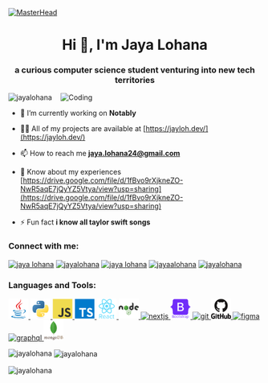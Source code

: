 [![MasterHead](https://miro.medium.com/v2/resize:fit:1400/1*AlRQd9BmTrOqvmdTHPfGBA.png)](https://jayloh.dev/)
<h1 align="center">Hi 👋, I'm Jaya Lohana</h1>
<h3 align="center">a curious computer science student venturing into new tech territories</h3>

<img align="right" alt="Coding" width="400" src="https://user-images.githubusercontent.com/74038190/236119160-976a0405-caa7-470c-9356-16d43402ea0a.gif">


<p align="left"> <img src="https://komarev.com/ghpvc/?username=jayalohana&label=Profile%20views&color=0e75b6&style=flat" alt="jayalohana" /> </p>

- 🔭 I’m currently working on **Notably**

- 👨‍💻 All of my projects are available at [https://jayloh.dev/](https://jayloh.dev/)

- 📫 How to reach me **jaya.lohana24@gmail.com**

- 📄 Know about my experiences [https://drive.google.com/file/d/1fBvo9rXjkneZO-NwR5aqE7jQyYZ5Vtya/view?usp=sharing](https://drive.google.com/file/d/1fBvo9rXjkneZO-NwR5aqE7jQyYZ5Vtya/view?usp=sharing)

- ⚡ Fun fact **i know all taylor swift songs**

<h3 align="left">Connect with me:</h3>
<p align="left">
<a href="https://linkedin.com/in/jaya lohana" target="blank"><img align="center" src="https://raw.githubusercontent.com/rahuldkjain/github-profile-readme-generator/master/src/images/icons/Social/linked-in-alt.svg" alt="jaya lohana" height="30" width="40" /></a>
<a href="https://codesandbox.com/jayalohana" target="blank"><img align="center" src="https://raw.githubusercontent.com/rahuldkjain/github-profile-readme-generator/master/src/images/icons/Social/codesandbox.svg" alt="jayalohana" height="30" width="40" /></a>
<a href="https://fb.com/jaya lohana" target="blank"><img align="center" src="https://raw.githubusercontent.com/rahuldkjain/github-profile-readme-generator/master/src/images/icons/Social/facebook.svg" alt="jaya lohana" height="30" width="40" /></a>
<a href="https://instagram.com/jayaalohana" target="blank"><img align="center" src="https://raw.githubusercontent.com/rahuldkjain/github-profile-readme-generator/master/src/images/icons/Social/instagram.svg" alt="jayaalohana" height="30" width="40" /></a>
<a href="https://www.leetcode.com/jayalohana" target="blank"><img align="center" src="https://raw.githubusercontent.com/rahuldkjain/github-profile-readme-generator/master/src/images/icons/Social/leet-code.svg" alt="jayalohana" height="30" width="40" /></a>
</p>

<h3 align="left">Languages and Tools:</h3>
<p align="left">
<!-- Languages -->
<a href="https://www.java.com" target="_blank" rel="noreferrer"> <img src="https://raw.githubusercontent.com/devicons/devicon/master/icons/java/java-original.svg" alt="java" width="40" height="40"/> </a>
<a href="https://www.python.org" target="_blank" rel="noreferrer"> <img src="https://raw.githubusercontent.com/devicons/devicon/master/icons/python/python-original.svg" alt="python" width="40" height="40"/> </a>
<a href="https://developer.mozilla.org/en-US/docs/Web/JavaScript" target="_blank" rel="noreferrer"> <img src="https://raw.githubusercontent.com/devicons/devicon/master/icons/javascript/javascript-original.svg" alt="javascript" width="40" height="40"/> </a>
<a href="https://www.typescriptlang.org/" target="_blank" rel="noreferrer"> <img src="https://raw.githubusercontent.com/devicons/devicon/master/icons/typescript/typescript-original.svg" alt="typescript" width="40" height="40"/> </a>
<!-- Frameworks and Libraries -->
<a href="https://reactjs.org/" target="_blank" rel="noreferrer"> <img src="https://raw.githubusercontent.com/devicons/devicon/master/icons/react/react-original-wordmark.svg" alt="react" width="40" height="40"/> </a>
<a href="https://nodejs.org" target="_blank" rel="noreferrer"> <img src="https://raw.githubusercontent.com/devicons/devicon/master/icons/nodejs/nodejs-original-wordmark.svg" alt="nodejs" width="40" height="40"/> </a>
<a href="https://nextjs.org/" target="_blank" rel="noreferrer"> <img src="https://cdn.worldvectorlogo.com/logos/nextjs-2.svg" alt="nextjs" width="40" height="40"/> </a>
<a href="https://getbootstrap.com" target="_blank" rel="noreferrer"> <img src="https://raw.githubusercontent.com/devicons/devicon/master/icons/bootstrap/bootstrap-plain-wordmark.svg" alt="bootstrap" width="40" height="40"/> </a>
<!-- Tools and Technologies -->
<a href="https://git-scm.com/" target="_blank" rel="noreferrer"> <img src="https://www.vectorlogo.zone/logos/git-scm/git-scm-icon.svg" alt="git" width="40" height="40"/> </a>
<a href="https://github.com/" target="_blank" rel="noreferrer"> <img src="https://raw.githubusercontent.com/devicons/devicon/master/icons/github/github-original-wordmark.svg" alt="github" width="40" height="40"/> </a>
<a href="https://www.figma.com/" target="_blank" rel="noreferrer"> <img src="https://www.vectorlogo.zone/logos/figma/figma-icon.svg" alt="figma" width="40" height="40"/> </a>
<a href="https://graphql.org" target="_blank" rel="noreferrer"> <img src="https://www.vectorlogo.zone/logos/graphql/graphql-icon.svg" alt="graphql" width="40" height="40"/> </a>
<a href="https://www.mongodb.com/" target="_blank" rel="noreferrer"> <img src="https://raw.githubusercontent.com/devicons/devicon/master/icons/mongodb/mongodb-original-wordmark.svg" alt="mongodb" width="40" height="40"/> </a>
</p>
<p><img align="left" src="https://github-readme-stats.vercel.app/api/top-langs?username=jayalohana&show_icons=true&locale=en&layout=compact" alt="jayalohana" /></p>

<p>&nbsp;<img align="center" src="https://github-readme-stats.vercel.app/api?username=jayalohana&show_icons=true&locale=en" alt="jayalohana" /></p>

<p><img align="center" src="https://github-readme-streak-stats.herokuapp.com/?user=jayalohana&" alt="jayalohana" /></p>
